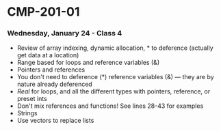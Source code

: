 # CMP-201-01
### Wednesday, January 24 - Class 4

- Review of array indexing, dynamic allocation, * to deference (actually get data at a location)
- Range based for loops and reference variables (&)
- Pointers and references
- You don't need to deference (*) reference variables (&) — they are by nature already deferenced
- _Real_ for loops, and all the different types with pointers, reference, or preset ints
- Don't mix references and functions! See lines 28-43 for examples
- Strings
- Use vectors to replace lists